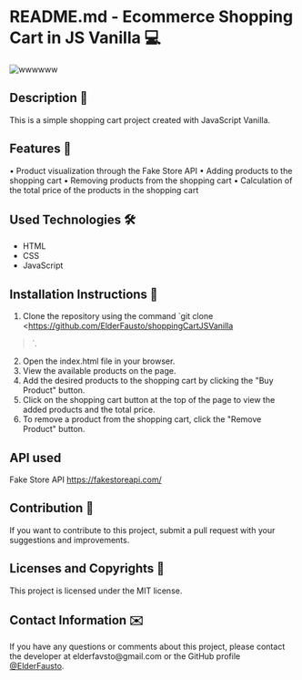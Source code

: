 # README.md - Ecommerce Shopping Cart in JS Vanilla 💻
![wwwwww](https://user-images.githubusercontent.com/85243693/219792478-bef3b610-506a-42ca-9e9f-41ddab6a6214.gif)

## Description 📜
This is a simple shopping cart project created with JavaScript Vanilla. 

## Features 🎫
• Product visualization through the Fake Store API
• Adding products to the shopping cart
• Removing products from the shopping cart
• Calculation of the total price of the products in the shopping cart

## Used Technologies 🛠️
- HTML
- CSS
- JavaScript

## Installation Instructions 📎
1. Clone the repository using the command `git clone <https://github.com/ElderFausto/shoppingCartJSVanilla
>`.
2. Open the index.html file in your browser.
3. View the available products on the page.
4. Add the desired products to the shopping cart by clicking the "Buy Product" button.
5. Click on the shopping cart button at the top of the page to view the added products and the total price.
6. To remove a product from the shopping cart, click the "Remove Product" button.

## API used
Fake Store API https://fakestoreapi.com/

## Contribution 🤝
If you want to contribute to this project, submit a pull request with your suggestions and improvements.

## Licenses and Copyrights 📰
This project is licensed under the MIT license.

## Contact Information ✉️
<p>If you have any questions or comments about this project, please contact the developer at elderfavsto@gmail.com or the GitHub profile <a href="https://github.com/ElderFausto">@ElderFausto</a>.</p>
